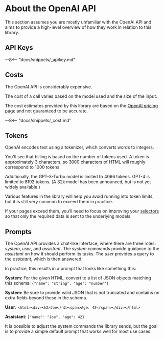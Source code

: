 # About the OpenAI API

This section assumes you are mostly unfamiliar with the OpenAI API and aims to provide a high-level overview of how they work in relation to this library. 


## API Keys

--8<-- "docs/snippets/_apikey.md"

## Costs

The OpenAI API is considerably expensive.

The cost of a call varies based on the model used and the size of the input.

The cost estimates provided by this library are based on the [OpenAI pricing page](https://platform.openai.com/pricing) and not guaranteed to be accurate.

--8<-- "docs/snippets/_cost.md"

## Tokens

OpenAI encodes text using a tokenizer, which converts words to integers.

You'll see that billing is based on the number of tokens used.  A token is approximately 3 characters, so 3000 characters of HTML will roughly correspond to 1000 tokens.

Additionally, the GPT-3-Turbo model is limited to 4096 tokens.  GPT-4 is limited to 8192 tokens.  (A 32k model has been announced, but is not yet widely available.)

Various features in the library will help you avoid running into token limits, but it is still very common to exceed them in practice.

If your pages exceed them, you'll need to focus on improving your [selectors](/api.md#selectors) so that only the required data is sent to the underlying models.

## Prompts

The OpenAI API provides a chat-like interface, where there are three roles: *system*, *user*, and *assistant*.  The *system* commands provide guidance to the *assistant* on how it should perform its tasks.  The *user* provides a query to the *assistant*, which is then answered.

In practice, this results in a prompt that looks like something this:

**System:** For the given HTML, convert to a list of JSON objects matching this schema: `{"name": "string", "age": "number"}`

**System:** Be sure to provide valid JSON that is not truncated and contains no extra fields beyond those in the schema.

**User:** `<html><div><h2>Joe</h2><span>Age: 42</span></div></html>`

**Assistant**: `{"name": "Joe", "age": 42}`

It is possible to adjust the system commands the library sends, but the goal is to provide a simple default prompt that works well for most use cases.